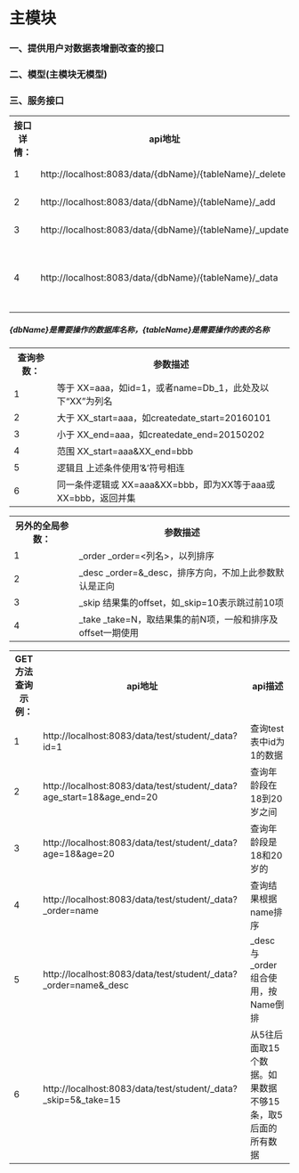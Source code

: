 # 主模块
### 一、提供用户对数据表增删改查的接口
### 二、模型(主模块无模型)
### 三、服务接口

<table>
  <tr>
    <th>接口详情：</th>
    <th>api地址</th>
    <th>提交方法</th>
    <th>参数格式：</th>
    <th>参数示例</th>
  </tr>
  <tr>
    <td>1</td>
    <td>http://localhost:8083/data/{dbName}/{tableName}/_delete</td>
    <td>POST</td>
    <td>json对象</td>
    <td>{"id":"1"}</td>
  </tr>
  <tr>
    <td>2</td>
    <td>http://localhost:8083/data/{dbName}/{tableName}/_add</td>
    <td>POST</td>
    <td>json数组</td>
    <td>[{"name":"mazi"},{"name":"lisi"}]</td>
  </tr>
  <tr>
    <td>3</td>
    <td>http://localhost:8083/data/{dbName}/{tableName}/_update</td>
    <td>POST</td>
    <td>json对象</td>
    <td>{"id":"1","name":"mazi","age":"16"}</td>
  </tr>
  <tr>
    <td>4</td>
    <td>http://localhost:8083/data/{dbName}/{tableName}/_data</td>
    <td>GET</td>
    <td>直接在url后面拼接</td>
    <td>?id=1</td>
  </tr>
</table>

##### {dbName}是需要操作的数据库名称，{tableName}是需要操作的表的名称

<table>
  <tr>
    <th>查询参数：</th>
    <th>参数描述</th>
  </tr>
  <tr>
    <td>1</td>
    <td>等于 XX=aaa，如id=1，或者name=Db_1，此处及以下“XX”为列名</td>
  </tr>
  <tr>
    <td>2</td>
    <td>大于 XX_start=aaa，如createdate_start=20160101</td>
  </tr>
  <tr>
    <td>3</td>
    <td>小于 XX_end=aaa，如createdate_end=20150202</td>
  </tr>
  <tr>
    <td>4</td>
    <td>范围 XX_start=aaa&XX_end=bbb</td>
  </tr>
  <tr>
    <td>5</td>
    <td>逻辑且 上述条件使用’&’符号相连</td>
  </tr>
  <tr>
    <td>6</td>
    <td>同一条件逻辑或 XX=aaa&XX=bbb，即为XX等于aaa或XX=bbb，返回并集</td>
  </tr>
</table>

<table>
  <tr>
    <th>另外的全局参数：</th>
    <th>参数描述</th>
  </tr>
  <tr>
    <td>1</td>
    <td>_order _order=<列名>，以列排序</td>
  </tr>
  <tr>
    <td>2</td>
    <td>_desc _order=<col_1>&_desc，排序方向，不加上此参数默认是正向</td>
  </tr>
  <tr>
    <td>3</td>
    <td>_skip 结果集的offset，如_skip=10表示跳过前10项</td>
  </tr>
  <tr>
    <td>4</td>
    <td>_take _take=N，取结果集的前N项，一般和排序及offset一期使用</td>
  </tr>
</table>

<table>
  <tr>
    <th>GET方法查询示例：</th>
    <th>api地址</th>
    <th>api描述</th>
  </tr>
  <tr>
    <td>1</td>
    <td>http://localhost:8083/data/test/student/_data?id=1</td>
    <td>查询test表中id为1的数据</td>
  </tr>
  <tr>
    <td>2</td>
    <td>http://localhost:8083/data/test/student/_data?age_start=18&age_end=20</td>
    <td>查询年龄段在18到20岁之间</td>
  </tr>
   <tr>
    <td>3</td>
    <td>http://localhost:8083/data/test/student/_data?age=18&age=20</td>
    <td>查询年龄段是 18和20岁的</td>
  </tr>
  <tr>
    <td>4</td>
    <td>http://localhost:8083/data/test/student/_data?_order=name</td>
    <td>查询结果根据name排序</td>
  </tr>
  <tr>
    <td>5</td>
    <td>http://localhost:8083/data/test/student/_data? _order=name&_desc    </td>
    <td>_desc 与_order组合使用，按Name倒排</td>
  </tr>
  <tr>
    <td>6</td>
    <td>http://localhost:8083/data/test/student/_data?_skip=5&_take=15    </td>
    <td>从5往后面取15个数据。如果数据不够15条，取5后面的所有数据</td>
  </tr>
</table>
